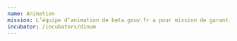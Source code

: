 ```yaml
---
name: Animation
mission: L’équipe d’animation de beta.gouv.fr a pour mission de garantir que les opérations du programme se passent correctement, de faire grandir le programme beta.gouv.fr et de diffuser l'approche dans l'ensemble des ministères. Cette équipe fait partie de la mission BETA de la Direction interministérielle du numérique (DINUM), mais interagit avec l'ensemble des administrations publiques membres du réseau.
incubator: /incubators/dinum
---
```

